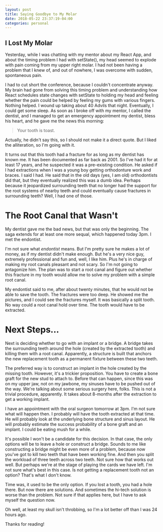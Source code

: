 ```yaml
---
layout: post
title: Saying Goodbye to My Molar
date: 2018-05-22 23:37:19-04:00
categories: personal
---
```


## I Lost My Molar

Yesterday, while I was chatting with my mentor about my React App, and about the timing problem I
had with setState(), my head seemed to explode with pain coming from my upper right molar.  I had
not been having a problem that I knew of, and out of nowhere, I was overcome with sudden,
spontaneous pain.

I had to cut short the conference, because I couldn't concentrate anyway.  My brain had gone from
solving this timing problem and understanding how React schedules state changes with setState to
holding my head and feeling whether the pain could be helped by feeling my gums with various
fingers.  Nothing helped.  I wound up taking about 40 Advils that night.  Eventually, I could get
some sleep.  As soon as I broke off with my mentor, I called the dentist, and I managed to get an
emergency appointment my dentist, bless his heart, and he gave me the news this morning: 

> Your tooth is toast.

Actually, he didn't say this, so I should not make it a direct quote.  But I liked the
alliteration, so I'm going with it.  

It turns out that this tooth had a fracture for as long as my dentist has known me.  It has been
documented as far back as 2001.  So I've had it for at least 17 years, and he suspected it was a
pre-existing condition.  He asked if I had extractions when I was a young boy getting
orthodonture work and braces.  I said I had.  He said that in the old days (yes, I am old)
orthodontists did that, but they eventually realized this was a dumb idea.  Perhaps because it
jeopardized surrounding teeth that no longer had the support for the root systems of nearby teeth
and could eventually cause fractures in surrounding teeth?  Well, I had one of those.

# The Root Canal that Wasn't

My dentist gave me the bad news, but that was only the beginning.  The saga extends for at least
one more sequal, which happened today 3pm.  I met the endontist.

I'm not sure what _endontist_ means.  But I'm pretty sure he makes a lot of money, as if my
dentist didn't make enough.  But he's a very nice guy, extremely professional and fun and, well,
I like him.  Plus he's in charge of making my root canals pleasant and not scary.  So I'm not
going to antagonize him.  The plan was to start a root canal and figure out whether this fracture
in my tooth would allow me to solve my problem with a simple root canal.

My endontist said to me, after about twenty minutes, that he would not be able to save the tooth.
The fractures were too deep.  He showed me the pictures, and I could see the fractures myself.
It was basically a split tooth.  No way could a root canal hold over time.  The tooth would have
to be extracted.

# Next Steps...

Next is deciding whether to go with an implant or a bridge.  A bridge takes the surrounding teeth
around the hole (created by the extracted tooth) and killing them with a root canal.  Apparently,
a structure is built that anchors the new replacement tooth as a permanent fixture between these
two teeth.  

The preferred way is to construct an implant in the hole created by the missing tooth.  However,
it's a trickier proposition.  You have to create a bone graft for the new stud to attach to.
Before that can happen, since this was on my upper jaw, not on my jawbone, my sinuses have to be
pushed out of the way.  We're talking about some serious surgery here, folks.  This is not a
trivial procedure, apparently.  It takes about 8-months after the extraction to get a working
implant.

I have an appointment with the oral surgeon tomorrow at 3pm.  I'm not sure what will happen then.
I probably will have the tooth extracted at that time.  He will probably look at the underlying
bone structure and sinus layout.  He will probably estimate the success probability of a bone
graft and an implant.  I could be eating mush for a while.

It's possible I won't be a candidate for this decision.  In that case, the only options will be
to leave a hole or construct a bridge.  Sounds to me like constructing a bridge might be even
more of a problem, because now you've got to kill two teeth that have been working fine.  And
then you split the workload of three teeth across two teeth.  Not sure how that works out well.
But perhaps we're at the stage of playing the cards we have left.  I'm not sure what's best in
this case.  Is not getting a replacement tooth not an option?  That's what I don't know.

Time was, it used to be the only option.  If you lost a tooth, you had a hole there.  But now
there are solutions.  And sometimes the hi-tech solution is worse than the problem.  Not sure if
that applies here, but I have to ask myself the question now.  

Oh well, at least my skull isn't throbbing, so I'm a lot better off than I was 24 hours ago.

Thanks for reading!
